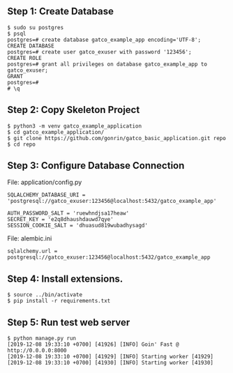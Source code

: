 ## Step 1: Create Database

```
$ sudo su postgres
$ psql
postgres=# create database gatco_example_app encoding='UTF-8';
CREATE DATABASE
postgres=# create user gatco_exuser with password '123456';
CREATE ROLE
postgres=# grant all privileges on database gatco_example_app to gatco_exuser;
GRANT
postgres=# 
# \q

```

## Step 2: Copy Skeleton Project

```
$ python3 -m venv gatco_example_application
$ cd gatco_example_application/
$ git clone https://github.com/gonrin/gatco_basic_application.git repo
$ cd repo
```

## Step 3: Configure Database Connection

File: application/config.py

```
SQLALCHEMY_DATABASE_URI = 'postgresql://gatco_exuser:123456@localhost:5432/gatco_example_app'

AUTH_PASSWORD_SALT = 'ruewhndjsa17heaw'
SECRET_KEY = 'e2q8dhaushdauwd7qye'
SESSION_COOKIE_SALT = 'dhuasud819wubadhysagd'

```

File: alembic.ini

```
sqlalchemy.url = postgresql://gatco_exuser:123456@localhost:5432/gatco_example_app

```

## Step 4: Install extensions.

```
$ source ../bin/activate
$ pip install -r requirements.txt
```

## Step 5: Run test web server

```
$ python manage.py run
[2019-12-08 19:33:10 +0700] [41926] [INFO] Goin' Fast @ http://0.0.0.0:8000
[2019-12-08 19:33:10 +0700] [41929] [INFO] Starting worker [41929]
[2019-12-08 19:33:10 +0700] [41930] [INFO] Starting worker [41930]
```